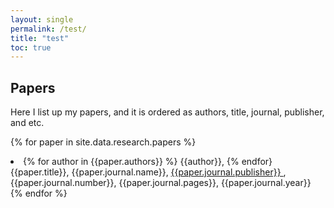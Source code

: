 ```yaml
---
layout: single
permalink: /test/
title: "test"
toc: true
---
```



## Papers

Here I list up my papers, and it is ordered as authors, title, journal, publisher, and etc.


{% for paper in site.data.research.papers %}
  <li>
    {% for author in {{paper.authors}} %}
        {{author}},
    {% endfor}
    {{paper.title}}, 
    {{paper.journal.name}},
    <a href="{{ paper.links.journal }}">
    {{paper.journal.publisher}}
    </a>,
    {{paper.journal.number}}, 
    {{paper.journal.pages}}, 
    {{paper.journal.year}}
  </li>
{% endfor %}